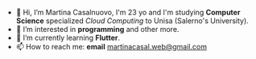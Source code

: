- 👋 Hi, I’m Martina Casalnuovo, I'm 23 yo and I'm studying **Computer Science** specialized _Cloud Computing_ to Unisa (Salerno's University).
- 👀 I’m interested in **programming** and other more.
- 🌱 I’m currently learning **Flutter**.
- 📫 How to reach me: **email** martinacasal.web@gmail.com

<!---
martinaCas/martinaCas is a ✨ special ✨ repository because its `README.md` (this file) appears on your GitHub profile.
You can click the Preview link to take a look at your changes.
--->
